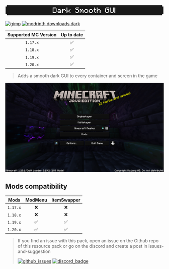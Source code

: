 #

![dark_banner](../images/dark_banner_small.png)

[![gimp](https://img.shields.io/badge/-Made%20with%20GIMP-5C5543?style=for-the-badge&logo=gimp&logoColor=white)](https://www.gimp.org/) [![modrinth downloads dark](https://img.shields.io/modrinth/dt/Dark-Smooth-GUI?color=black&label=Dark%20Smooth%20GUI&logo=modrinth&style=for-the-badge)](https://modrinth.com/resourcepack/dark-smooth-gui)

| Supported MC Version  | Up to date |
|:---------------------:|:----------:|
|       `1.17.x`        |     ✅     |
|       `1.18.x`        |     ✅     |
|       `1.19.x`        |     ✅     |
|       `1.20.x`        |     ✅     |

> Adds a smooth dark GUI to every container and screen in the game

![example_image](../images/main_menu_dark.png)

## Mods compatibility

|   Mods   | ModMenu | ItemSwapper |
|:--------:|:-------:|:-----------:|
| `1.17.x` |    ❌   |     ❌     |
| `1.18.x` |    ❌   |     ❌     |
| `1.19.x` |    ✅   |     ✅     |
| `1.20.x` |    ✅   |     ✅     |

> If you find an issue with this pack, open an issue on the Github repo of this
> resource pack or go on the discord and create a post in issues-and-suggestion
>
>[![github_issues](https://img.shields.io/github/issues/Aeldit/MC-REsource-Packs?color=red&style=for-the-badge&logo=github)](https://github.com/Aeldit/MC-Resource-Packs/issues) [![discord_badge](https://img.shields.io/discord/750243612473819188?color=7289da&label=DISCORD&logo=discord&logoColor=7289da&style=for-the-badge)](https://discord.gg/PcYPpqzhKS)
